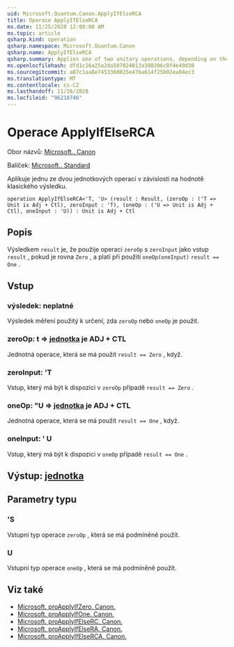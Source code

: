 ```yaml
---
uid: Microsoft.Quantum.Canon.ApplyIfElseRCA
title: Operace ApplyIfElseRCA
ms.date: 11/25/2020 12:00:00 AM
ms.topic: article
qsharp.kind: operation
qsharp.namespace: Microsoft.Quantum.Canon
qsharp.name: ApplyIfElseRCA
qsharp.summary: Applies one of two unitary operations, depending on the value of a classical result.
ms.openlocfilehash: dfd1c16a25a2da507024813a380386c8f4e49d30
ms.sourcegitcommit: a87c1aa8e7453360025e47ba614f25b02ea84ec3
ms.translationtype: MT
ms.contentlocale: cs-CZ
ms.lasthandoff: 11/26/2020
ms.locfileid: "96218746"
---
```

# <a name="applyifelserca-operation"></a>Operace ApplyIfElseRCA

Obor názvů: [Microsoft.. Canon](xref:Microsoft.Quantum.Canon)

Balíček: [Microsoft.. Standard](https://nuget.org/packages/Microsoft.Quantum.Standard)


Aplikuje jednu ze dvou jednotkových operací v závislosti na hodnotě klasického výsledku.

```qsharp
operation ApplyIfElseRCA<'T, 'U> (result : Result, (zeroOp : ('T => Unit is Adj + Ctl), zeroInput : 'T), (oneOp : ('U => Unit is Adj + Ctl), oneInput : 'U)) : Unit is Adj + Ctl
```


## <a name="description"></a>Popis

Výsledkem `result` je, že použije operaci `zeroOp` s `zeroInput` jako vstup `result` , pokud je rovna `Zero` , a platí při použití `oneOp(oneInput)` `result == One` .

## <a name="input"></a>Vstup

### <a name="result--__invalidresult__"></a>výsledek: __neplatné <Result>__

Výsledek měření použitý k určení, zda `zeroOp` nebo `oneOp` je použit.


### <a name="zeroop--t--unit--is-adj--ctl"></a>zeroOp: t => [jednotka](xref:microsoft.quantum.lang-ref.unit)  je ADJ + CTL

Jednotná operace, která se má použít `result == Zero` , když.


### <a name="zeroinput--t"></a>zeroInput: 'T

Vstup, který má být k dispozici v `zeroOp` případě `result == Zero` .


### <a name="oneop--u--unit--is-adj--ctl"></a>oneOp: "U => [jednotka](xref:microsoft.quantum.lang-ref.unit)  je ADJ + CTL

Jednotná operace, která se má použít `result == One` , když.


### <a name="oneinput--u"></a>oneInput: ' U

Vstup, který má být k dispozici v `oneOp` případě `result == One` .



## <a name="output--unit"></a>Výstup: [jednotka](xref:microsoft.quantum.lang-ref.unit)



## <a name="type-parameters"></a>Parametry typu

### <a name="t"></a>'S

Vstupní typ operace `zeroOp` , která se má podmíněně použít.
### <a name="u"></a>U

Vstupní typ operace `oneOp` , která se má podmíněně použít.

## <a name="see-also"></a>Viz také

- [Microsoft. proApplyIfZero. Canon.](xref:Microsoft.Quantum.Canon.ApplyIfZero)
- [Microsoft. proApplyIfOne. Canon.](xref:Microsoft.Quantum.Canon.ApplyIfOne)
- [Microsoft. proApplyIfElseRC. Canon.](xref:Microsoft.Quantum.Canon.ApplyIfElseRC)
- [Microsoft. proApplyIfElseRA. Canon.](xref:Microsoft.Quantum.Canon.ApplyIfElseRA)
- [Microsoft. proApplyIfElseRCA. Canon.](xref:Microsoft.Quantum.Canon.ApplyIfElseRCA)